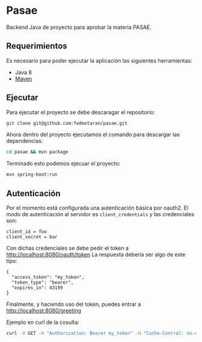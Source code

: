 # Pasae
Backend Java de proyecto para aprobar la materia PASAE.

Requerimientos
--------------
Es necesario para poder ejecutar la aplicación las siguientes herramientas:
* Java 8
* [Maven](https://maven.apache.org/)

Ejecutar
--------
Para ejecutar el proyecto se debe descaragar el repositorio:
```bash
git clone git@github.com:fedeotaran/pasae.git 
```
Ahora dentro del proyecto ejecutamos el comando para descargar las dependencias:
```bash
cd pasae && mvn package
```
Terminado esto podemos ejecuar el proyecto:
```bash
mvn spring-boot:run
```

Autenticación
-------------
Por el momento está configurada una autenticación básica por oauth2. El modo de
autenticación al servidor es `client_credentials` y las credenciales son:
```
client_id = foo
client_secret = bar
```
Con dichas credenciales se debe pedir el token a <http://localhost:8080/oauth/token>
La respuesta debería ser algo de este tipo:
```
{
  "access_token": "my_token",
  "token_type": "bearer",
  "expires_in": 43199
}
```

Finalmente, y haciendo uso del token, puedes entrar a <http://localhost:8080/greeting>

Ejemplo en curl de la cosulta:
```bash
curl -X GET -H "Authorization: Bearer my_token" -H "Cache-Control: no-cache" "http://localhost:8080/greeting"
```
